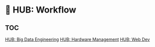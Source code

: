 # 󰏢 HUB: Workflow


## TOC

[HUB: Big Data Engineering](/workflows/big_data_engineering/index.md)
[HUB: Hardware Management](/workflows/hardware-management/index)
[HUB: Web Dev](/workflows/web_dev/index)

